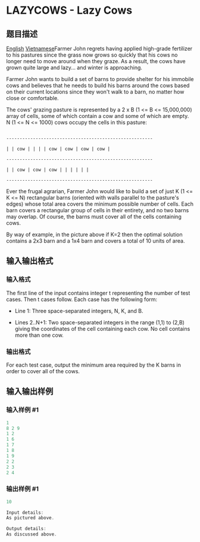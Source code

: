 # LAZYCOWS - Lazy Cows

## 题目描述

[English](/problems/LAZYCOWS/en/) [Vietnamese](/problems/LAZYCOWS/vn/)Farmer John regrets having applied high-grade fertilizer to his pastures since the grass now grows so quickly that his cows no longer need to move around when they graze. As a result, the cows have grown quite large and lazy... and winter is approaching.

Farmer John wants to build a set of barns to provide shelter for his immobile cows and believes that he needs to build his barns around the cows based on their current locations since they won't walk to a barn, no matter how close or comfortable.

The cows' grazing pasture is represented by a 2 x B (1 <= B <= 15,000,000) array of cells, some of which contain a cow and some of which are empty. N (1 <= N <= 1000) cows occupy the cells in this pasture:

```

-------------------------------------------------------

| | cow | | | | cow | cow | cow | cow |

-------------------------------------------------------

| | cow | cow | cow | | | | | |

-------------------------------------------------------

```

Ever the frugal agrarian, Farmer John would like to build a set of just K (1 <= K <= N) rectangular barns (oriented with walls parallel to the pasture's edges) whose total area covers the minimum possible number of cells. Each barn covers a rectangular group of cells in their entirety, and no two barns may overlap. Of course, the barns must cover all of the cells containing cows.

By way of example, in the picture above if K=2 then the optimal solution contains a 2x3 barn and a 1x4 barn and covers a total of 10 units of area.

## 输入输出格式

### 输入格式

 The first line of the input contains integer t representing the number of test cases. Then t cases follow. Each case has the following form:

- Line 1: Three space-separated integers, N, K, and B.

- Lines 2..N+1: Two space-separated integers in the range (1,1) to (2,B) giving the coordinates of the cell containing each cow. No cell contains more than one cow.

### 输出格式

For each test case, output the minimum area required by the K barns in order to cover all of the cows.

## 输入输出样例

### 输入样例 #1

```cpp
1
8 2 9
1 2
1 6
1 7
1 8
1 9
2 2
2 3
2 4
```


### 输出样例 #1

```cpp
10

Input details:
As pictured above.

Output details:
As discussed above.
```


